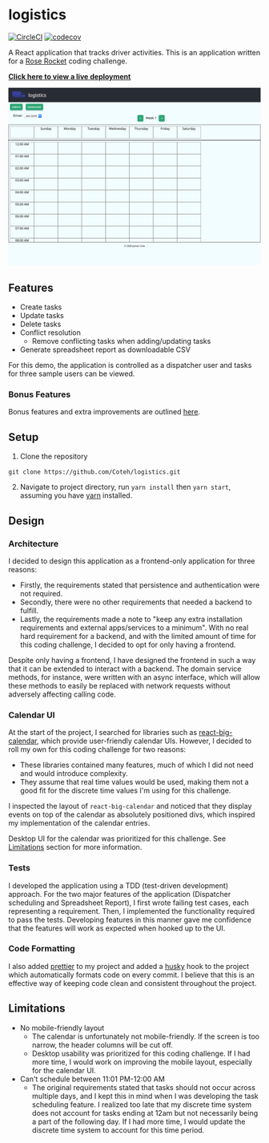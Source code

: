 # logistics

[![CircleCI](https://circleci.com/gh/Coteh/logistics.svg?style=shield)](https://circleci.com/gh/Coteh/logistics)
[![codecov](https://codecov.io/gh/Coteh/logistics/branch/master/graph/badge.svg)](https://codecov.io/gh/Coteh/logistics)

A React application that tracks driver activities. This is an application written for a [Rose Rocket](https://www.roserocket.com/) coding challenge.

**[Click here to view a live deployment](https://quirky-poincare-d4268e.netlify.app/)**

![Screenshot](screenshot.png 'Preview Screenshot')

## Features

- Create tasks
- Update tasks
- Delete tasks
- Conflict resolution
  - Remove conflicting tasks when adding/updating tasks
- Generate spreadsheet report as downloadable CSV

For this demo, the application is controlled as a dispatcher user and tasks for three sample users can be viewed.

### Bonus Features

Bonus features and extra improvements are outlined [here](FEATURES.md).

## Setup

1. Clone the repository

```
git clone https://github.com/Coteh/logistics.git
```

2. Navigate to project directory, run `yarn install` then `yarn start`, assuming you have [yarn](https://yarnpkg.com/) installed.

## Design

### Architecture

I decided to design this application as a frontend-only application for three reasons:

- Firstly, the requirements stated that persistence and authentication were not required.
- Secondly, there were no other requirements that needed a backend to fulfill.
- Lastly, the requirements made a note to "keep any extra installation requirements and external apps/services to a minimum". With no real hard requirement for a backend, and with the limited amount of time for this coding challenge, I decided to opt for only having a frontend.

Despite only having a frontend, I have designed the frontend in such a way that it can be extended to interact with a backend. The domain service methods, for instance, were written with an async interface, which will allow these methods to easily be replaced with network requests without adversely affecting calling code.

### Calendar UI

At the start of the project, I searched for libraries such as [react-big-calendar](https://github.com/jquense/react-big-calendar), which provide user-friendly calendar UIs. However, I decided to roll my own for this coding challenge for two reasons:

- These libraries contained many features, much of which I did not need and would introduce complexity.
- They assume that real time values would be used, making them not a good fit for the discrete time values I'm using for this challenge.

I inspected the layout of `react-big-calendar` and noticed that they display events on top of the calendar as absolutely positioned divs, which inspired my implementation of the calendar entries.

Desktop UI for the calendar was prioritized for this challenge. See [Limitations](#Limitations) section for more information.

### Tests

I developed the application using a TDD (test-driven development) approach. For the two major features of the application (Dispatcher scheduling and Spreadsheet Report), I first wrote failing test cases, each representing a requirement. Then, I implemented the functionality required to pass the tests. Developing features in this manner gave me confidence that the features will work as expected when hooked up to the UI.

### Code Formatting

I also added [prettier](https://prettier.io/) to my project and added a [husky](https://github.com/typicode/husky) hook to the project which automatically formats code on every commit. I believe that this is an effective way of keeping code clean and consistent throughout the project.

## Limitations

- No mobile-friendly layout
  - The calendar is unfortunately not mobile-friendly. If the screen is too narrow, the header columns will be cut off.
  - Desktop usability was prioritized for this coding challenge. If I had more time, I would work on improving the mobile layout, especially for the calendar UI.
- Can't schedule between 11:01 PM-12:00 AM
  - The original requirements stated that tasks should not occur across multiple days, and I kept this in mind when I was developing the task scheduling feature. I realized too late that my discrete time system does not account for tasks ending at 12am but not necessarily being a part of the following day. If I had more time, I would update the discrete time system to account for this time period.
